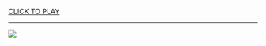 
<a href="https://premium76.site?title=nfl_corn_hole_game&ref=13M">CLICK TO PLAY</a></h3>
<hr>

<a href="https://premium76.site?title=nfl_corn_hole_game&ref=13M"><img src="https://clearcache.store/games.png"></a>


